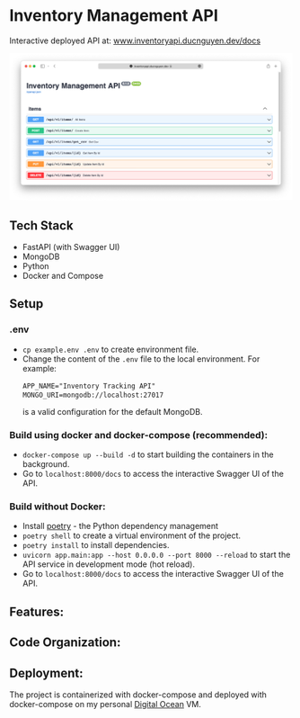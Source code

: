 # Inventory Management API

Interactive deployed API at: www.inventoryapi.ducnguyen.dev/docs

<p align="center">
    <img src="./docs/demo_swaggerUI.png" />
</p>

## Tech Stack
+ FastAPI (with Swagger UI)
+ MongoDB
+ Python
+ Docker and Compose

## Setup

### .env
+ `cp example.env .env` to create environment file.
+ Change the content of the `.env` file to the local environment. For example:
    ```
    APP_NAME="Inventory Tracking API"
    MONGO_URI=mongodb://localhost:27017
    ```
    is a valid configuration for the default MongoDB.

### Build using docker and docker-compose (recommended):

+ `docker-compose up --build -d` to start building the containers in the background.
+ Go to `localhost:8000/docs` to access the interactive Swagger UI of the API.

### Build without Docker:

+ Install [poetry](https://python-poetry.org/) - the Python dependency management
+ `poetry shell` to create a virtual environment of the project.
+ `poetry install` to install dependencies.
+ `uvicorn app.main:app --host 0.0.0.0 --port 8000 --reload` to start the API service in development mode (hot reload).
+ Go to `localhost:8000/docs` to access the interactive Swagger UI of the API.

## Features:


## Code Organization:


## Deployment:
The project is containerized with docker-compose and deployed with docker-compose on my personal [Digital Ocean](https://www.digitalocean.com/) VM.
